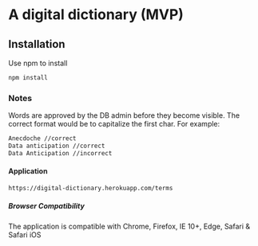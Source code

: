 # A digital dictionary (MVP)

## Installation

Use npm to install
```bash
npm install
```

### Notes

Words are approved by the DB admin before they become visible. The correct format would be to capitalize the first char. For example: 
```bash
Anecdoche //correct
Data anticipation //correct
Data Anticipation //incorrect
```
#### Application 

```bash
https://digital-dictionary.herokuapp.com/terms
```

##### Browser Compatibility

The application is compatible with Chrome, Firefox, IE 10+, Edge, Safari & Safari iOS